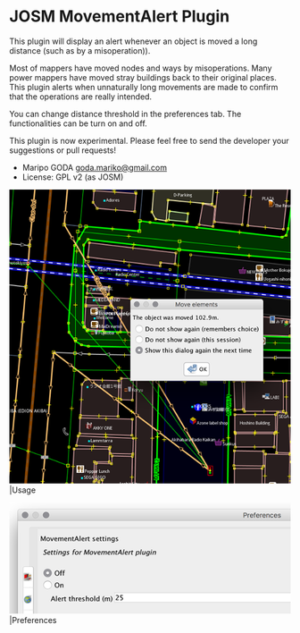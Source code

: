 JOSM MovementAlert Plugin 
======

This plugin will display an alert whenever an object is moved a long distance (such as by a misoperation)).

Most of mappers have moved nodes and ways by misoperations.
Many power mappers have moved stray buildings back to their original places.
This plugin alerts when unnaturally long movements are made to confirm that the operations are really intended. 

You can change distance threshold in the preferences tab. The functionalities can be turn on and off.

This plugin is now experimental. Please feel free to send the developer your suggestions or pull requests!

 * Maripo GODA <goda.mariko@gmail.com>
 * License: GPL v2 (as JOSM)
 
 ![](https://raw.githubusercontent.com/maripo/JOSM_movementalert/master/doc/img/screenshot.png)|Usage
 
 ![](https://raw.githubusercontent.com/maripo/JOSM_movementalert/master/doc/img/screenshot_pref.png)|Preferences
    